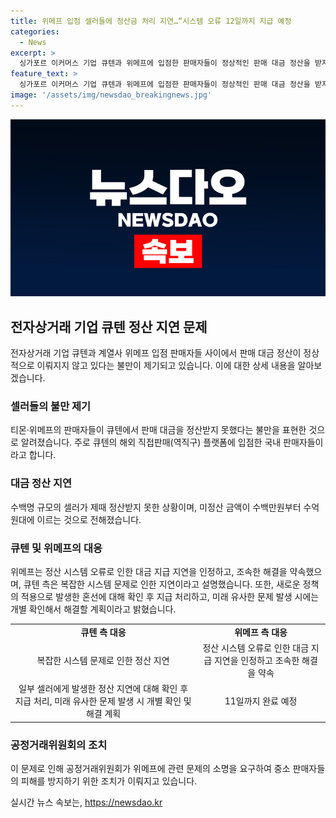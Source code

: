 ```yaml
---
title: 위메프 입점 셀러들에 정산금 처리 지연…“시스템 오류 12일까지 지급 예정
categories:
  - News
excerpt: >
  싱가포르 이커머스 기업 큐텐과 위메프에 입점한 판매자들이 정상적인 판매 대금 정산을 받지 못하고 불만을 제기하고 있다. 해외 직접판매 플랫폼에 입점한 국내 판매자들 중 수백명의 셀러가 정산을 받지 못한 것으로 전해졌으며, 이로 인해 미정산 금액은 수백만원부터 수억원까지 갈 수 있다. 큐텐과 위메프는 정산 시스템 오류로 인한 문제임을 시인하고 조속한 해결을 약속했으며, 공정거래위원회도 관련 문제에 대한 소명을 요구하고 있다.
feature_text: >
  싱가포르 이커머스 기업 큐텐과 위메프에 입점한 판매자들이 정상적인 판매 대금 정산을 받지 못하고 불만을 제기하고 있다. 해외 직접판매 플랫폼에 입점한 국내 판매자들 중 수백명의 셀러가 정산을 받지 못한 것으로 전해졌으며, 이로 인해 미정산 금액은 수백만원부터 수억원까지 갈 수 있다. 큐텐과 위메프는 정산 시스템 오류로 인한 문제임을 시인하고 조속한 해결을 약속했으며, 공정거래위원회도 관련 문제에 대한 소명을 요구하고 있다.
image: '/assets/img/newsdao_breakingnews.jpg'
---
```


<p><img src="/assets/img/newsdao_breakingnews.jpg" alt="pcversion 속보" /></p>

<h2 data-ke-size="size26">전자상거래 기업 큐텐 정산 지연 문제</h2>

<p data-ke-size="size16">전자상거래 기업 큐텐과 계열사 위메프 입점 판매자들 사이에서 판매 대금 정산이 정상적으로 이뤄지지 않고 있다는 불만이 제기되고 있습니다. 이에 대한 상세 내용을 알아보겠습니다.</p>

<h3>셀러들의 불만 제기</h3>

<p data-ke-size="size16">티몬·위메프의 판매자들이 큐텐에서 판매 대금을 정산받지 못했다는 불만을 표현한 것으로 알려졌습니다. 주로 큐텐의 해외 직접판매(역직구) 플랫폼에 입점한 국내 판매자들이라고 합니다.</p>

<h3>대금 정산 지연</h3>

<p data-ke-size="size16">수백명 규모의 셀러가 제때 정산받지 못한 상황이며, 미정산 금액이 수백만원부터 수억원대에 이르는 것으로 전해졌습니다.</p>

<h3>큐텐 및 위메프의 대응</h3>

<p data-ke-size="size16">위메프는 정산 시스템 오류로 인한 대금 지급 지연을 인정하고, 조속한 해결을 약속했으며, 큐텐 측은 복잡한 시스템 문제로 인한 지연이라고 설명했습니다. 또한, 새로운 정책의 적용으로 발생한 혼선에 대해 확인 후 지급 처리하고, 미래 유사한 문제 발생 시에는 개별 확인해서 해결할 계획이라고 밝혔습니다.</p>

<table>
  <tr>
    <td style="text-align: center; height: 17px;"><b>큐텐 측 대응</b></td>
    <td style="text-align: center; height: 17px;"><b>위메프 측 대응</b></td>
  </tr>
  <tr>
    <td style="text-align: center; height: 17px;">복잡한 시스템 문제로 인한 정산 지연</td>
    <td style="text-align: center; height: 17px;">정산 시스템 오류로 인한 대금 지급 지연을 인정하고 조속한 해결을 약속</td>
  </tr>
  <tr>
    <td style="text-align: center; height: 17px;">일부 셀러에게 발생한 정산 지연에 대해 확인 후 지급 처리, 미래 유사한 문제 발생 시 개별 확인 및 해결 계획</td>
    <td style="text-align: center; height: 17px;">11일까지 완료 예정</td>
  </tr>
</table>

<h3>공정거래위원회의 조치</h3>

<p data-ke-size="size16">이 문제로 인해 공정거래위원회가 위메프에 관련 문제의 소명을 요구하여 중소 판매자들의 피해를 방지하기 위한 조치가 이뤄지고 있습니다.</p>
실시간 뉴스 속보는, <a href="https://newsdao.kr" rel="dofollow">https://newsdao.kr</a>


